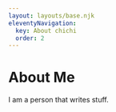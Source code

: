 ```yaml
---
layout: layouts/base.njk
eleventyNavigation:
  key: About chichi
  order: 2
---
```

# About Me

I am a person that writes stuff.
